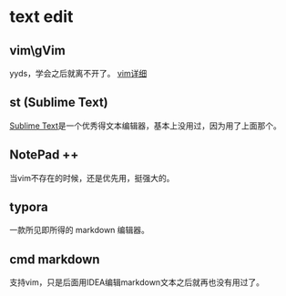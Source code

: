# text edit
## vim\gVim
yyds，学会之后就离不开了。
[vim详细](vim.md)

## st (Sublime Text)
[Sublime Text](https://www.sublimetext.com/)是一个优秀得文本编辑器，基本上没用过，因为用了上面那个。

## NotePad ++
当vim不存在的时候，还是优先用，挺强大的。

## typora
一款所见即所得的 markdown 编辑器。

## cmd markdown
支持vim，只是后面用IDEA编辑markdown文本之后就再也没有用过了。